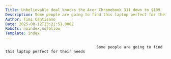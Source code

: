 ```yaml
---
Title: Unbelievable deal knocks the Acer Chromebook 311 down to $109
Description: Some people are going to find this laptop perfect for their needs...
Author: Timi Cantisano
Date: 2025-08-12T23:21:51.000Z
Robots: noindex,nofollow
Template: index
---
```


                                            Some people are going to find this laptop perfect for their needs
                                        